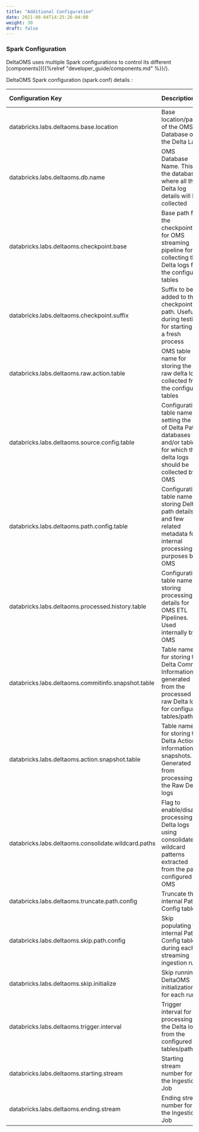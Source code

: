 ```yaml
---
title: "Additional Configuration"
date: 2021-08-04T14:25:26-04:00
weight: 30
draft: false
---
```


### Spark Configuration

DeltaOMS uses multiple Spark configurations to control its different [components]({{%relref "developer_guide/components.md" %}}/).

DeltaOMS Spark configuration (spark.conf) details :

| Configuration Key | Description | Required | Example | Default Value | Applies to components |
| :----------- | :----------- | ----------- | ----------- | ----------- | -------------------- |
| databricks.labs.deltaoms.base.location      | Base location/path of the OMS Database on the Delta Lake  | Y | dbfs:/spark-warehouse/oms.db, /tmp/spark-warehouse/oms.db | None | All |
| databricks.labs.deltaoms.db.name   | OMS Database Name. This is the database where all the Delta log details will be collected | Y | oms.db | None | All |
| databricks.labs.deltaoms.checkpoint.base  | Base path for the checkpoints for OMS streaming pipeline for collecting the Delta logs for the configured tables | Y | dbfs:/_oms_checkpoints/ | None | Ingestion |
| databricks.labs.deltaoms.checkpoint.suffix   | Suffix to be added to the checkpoint path. Useful during testing for starting off a fresh process | Y | _1234 | None | Ingestion |
| databricks.labs.deltaoms.raw.action.table   | OMS table name for storing the raw delta logs collected from the configured tables | N | oms_raw_actions | rawactions | Initialization |
| databricks.labs.deltaoms.source.config.table   | Configuration table name for setting the list of Delta Path, databases and/or tables for which the delta logs should be collected by OMS | N | oms_source_config | sourceconfig | Initialization |
| databricks.labs.deltaoms.path.config.table   | Configuration table name for storing Delta path details and few related metadata for internal processing purposes by OMS | N | oms_path_config | pathconfig | Initialization |
| databricks.labs.deltaoms.processed.history.table   | Configuration table name for storing processing details for OMS ETL Pipelines. Used internally by OMS | N | oms_processed_history | processedhistory | Initialization |
| databricks.labs.deltaoms.commitinfo.snapshot.table   | Table name for storing the Delta Commit Information generated from the processed raw Delta logs for configured tables/paths | N | oms_commitinfo_snapshots | commitinfosnapshots | Initialization |
| databricks.labs.deltaoms.action.snapshot.table  | Table name for storing the Delta Actions information snapshots. Generated from processing the Raw Delta logs | N | oms_action_snapshots | actionsnapshots | Initialization |
| databricks.labs.deltaoms.consolidate.wildcard.paths   | Flag to enable/disable processing Delta logs using consolidated wildcard patterns extracted from the path configured for OMS | N | false | true | Ingestion |
| databricks.labs.deltaoms.truncate.path.config   | Truncate the internal Path Config table  | N | false | false | Configuration |
| databricks.labs.deltaoms.skip.path.config   | Skip populating the internal Path Config tables during each streaming ingestion run  | N | true | false | Ingestion |
| databricks.labs.deltaoms.skip.initialize   | Skip running DeltaOMS initialization for each run  | N | true | false | Configuration, Ingestion  |
| databricks.labs.deltaoms.trigger.interval   | Trigger interval for processing the Delta logs from the configured tables/paths  | N | 30s | Once | Ingestion |
| databricks.labs.deltaoms.starting.stream | Starting stream number for the Ingestion Job | N | 10 | 1 | Ingestion |
| databricks.labs.deltaoms.ending.stream | Ending stream number for the Ingestion Job | N | 30 | 50 | Ingestion |
